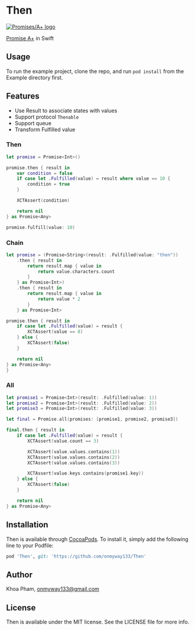 # Then
<a href="https://promisesaplus.com/">
    <img src="https://promisesaplus.com/assets/logo-small.png" alt="Promises/A+ logo"
         title="Promises/A+ 1.0 compliant" align="top" />
</a>

[Promise A+](https://promisesaplus.com/) in Swift

## Usage

To run the example project, clone the repo, and run `pod install` from the Example directory first.

## Features

- Use Result to associate states with values
- Support protocol `Thenable`
- Support queue
- Transform Fulfilled value

### Then

```swift
let promise = Promise<Int>()

promise.then { result in
    var condition = false
    if case let .Fulfilled(value) = result where value == 10 {
        condition = true
    }

    XCTAssert(condition)

    return nil
} as Promise<Any>

promise.fulfill(value: 10)
```

### Chain

```swift
let promise = (Promise<String>(result: .Fulfilled(value: "then"))
    .then { result in
        return result.map { value in
            return value.characters.count
        }
    } as Promise<Int>)
    .then { result in
        return result.map { value in
            return value * 2
        }
    } as Promise<Int>

promise.then { result in
    if case let .Fulfilled(value) = result {
        XCTAssert(value == 8)
    } else {
        XCTAssert(false)
    }

    return nil
} as Promise<Any>
}
```

### All

```swift
let promise1 = Promise<Int>(result: .Fulfilled(value: 1))
let promise2 = Promise<Int>(result: .Fulfilled(value: 2))
let promise3 = Promise<Int>(result: .Fulfilled(value: 3))

let final = Promise.all(promises: [promise1, promise2, promise3])

final.then { result in
    if case let .Fulfilled(value) = result {
        XCTAssert(value.count == 3)

        XCTAssert(value.values.contains(1))
        XCTAssert(value.values.contains(2))
        XCTAssert(value.values.contains(3))

        XCTAssert(value.keys.contains(promise1.key))
    } else {
        XCTAssert(false)
    }

    return nil
} as Promise<Any>
```

## Installation

Then is available through [CocoaPods](http://cocoapods.org). To install
it, simply add the following line to your Podfile:

```ruby
pod 'Then', git: 'https://github.com/onmyway133/Then'
```

## Author

Khoa Pham, onmyway133@gmail.com

## License

Then is available under the MIT license. See the LICENSE file for more info.
